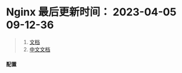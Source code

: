 <!--
 * @Description: Nginx
 * @Author: panrui
 * @Date: 2022-12-08 15:28:23
 * @LastEditTime: 2023-04-05 09:14:42
 * @LastEditors: panrui
 * 不忘初心,不负梦想
-->

# Nginx 最后更新时间： 2023-04-05 09-12-36

>1. [文档](http://nginx.p2hp.com/en/docs/index.html)
>2. [中文文档](https://blog.redis.com.cn/doc/)

#### 配置

```

```
